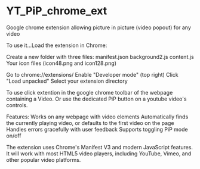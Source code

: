 # YT_PiP_chrome_ext
Google chrome extension allowing picture in picture (video popout) for any video

To use it...Load the extension in Chrome:

Create a new folder with three files: 
manifest.json 
background2.js 
content.js 
Your icon files (icon48.png and icon128.png)

Go to chrome://extensions/ 
Enable "Developer mode" (top right) 
Click "Load unpacked" 
Select your extension directory

To use click extention in the google chrome toolbar of the webpage containing a Video.
Or use the dedicated PiP button on a youtube video's controls.

Features: Works on any webpage with video elements 
Automatically finds the currently playing video, or defaults to the first video on the page Handles errors gracefully with user feedback Supports toggling PiP mode on/off

The extension uses Chrome's Manifest V3 and modern JavaScript features. 
It will work with most HTML5 video players, including YouTube, Vimeo, and other popular video platforms.

